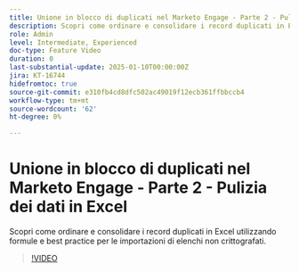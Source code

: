 ```yaml
---
title: Unione in blocco di duplicati nel Marketo Engage - Parte 2 - Pulizia dei dati in Excel
description: Scopri come ordinare e consolidare i record duplicati in Excel utilizzando formule e best practice per le importazioni di elenchi non crittografati.
role: Admin
level: Intermediate, Experienced
doc-type: Feature Video
duration: 0
last-substantial-update: 2025-01-10T00:00:00Z
jira: KT-16744
hidefromtoc: true
source-git-commit: e310fb4cd8dfc502ac49019f12ecb361ffbbccb4
workflow-type: tm+mt
source-wordcount: '62'
ht-degree: 0%

---
```



# Unione in blocco di duplicati nel Marketo Engage - Parte 2 - Pulizia dei dati in Excel

Scopri come ordinare e consolidare i record duplicati in Excel utilizzando formule e best practice per le importazioni di elenchi non crittografati.

>[!VIDEO](https://video.tv.adobe.com/v/3449686/?learn=on&enablevpops&captions=ita)
